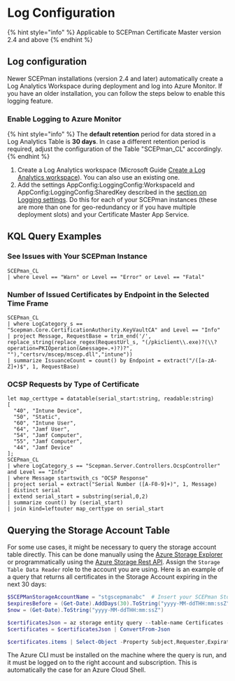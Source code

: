 # Log Configuration

{% hint style="info" %}
Applicable to SCEPman Certificate Master version 2.4 and above
{% endhint %}

## Log configuration

Newer SCEPman installations (version 2.4 and later) automatically create a Log Analytics Workspace during deployment and log into Azure Monitor. If you have an older installation, you can follow the steps below to enable this logging feature.

### Enable Logging to Azure Monitor

{% hint style="info" %}
The **default retention** period for data stored in a Log Analytics Table is **30 days**. In case a different retention period is required, adjust the configuration of the Table "SCEPman\_CL" accordingly.
{% endhint %}

1. Create a Log Analytics workspace (Microsoft Guide [Create a Log Analytics workspace](https://docs.microsoft.com/en-us/azure/azure-monitor/learn/quick-create-workspace#create-a-workspace)). You can also use an existing one.
2. Add the settings AppConfig:LoggingConfig:WorkspaceId and AppConfig:LoggingConfig:SharedKey described in the [section on Logging settings](application-settings/logging.md). Do this for each of your SCEPman instances (these are more than one for geo-redundancy or if you have multiple deployment slots) and your Certificate Master App Service.

## KQL Query Examples

### See Issues with Your SCEPman Instance

```kusto
SCEPman_CL
| where Level == "Warn" or Level == "Error" or Level == "Fatal"
```

### Number of Issued Certificates by Endpoint in the Selected Time Frame

```kusto
SCEPman_CL
| where LogCategory_s == "Scepman.Core.CertificationAuthority.KeyVaultCA" and Level == "Info"
| project Message, RequestBase = trim_end('/', replace_string(replace_regex(RequestUrl_s, "(/pkiclient\\.exe)?(\\?operation=PKIOperation(&message=.+)?)?", ""),"certsrv/mscep/mscep.dll","intune"))
| summarize IssuanceCount = count() by Endpoint = extract("/([a-zA-Z]+)$", 1, RequestBase)
```

### OCSP Requests by Type of Certificate

```kusto
let map_certtype = datatable(serial_start:string, readable:string)
[
  "40", "Intune Device",
  "50", "Static",
  "60", "Intune User",
  "64", "Jamf User",
  "54", "Jamf Computer",
  "55", "Jamf Computer",
  "44", "Jamf Device"
];
SCEPman_CL
| where LogCategory_s == "Scepman.Server.Controllers.OcspController" and Level == "Info"
| where Message startswith_cs "OCSP Response"
| project serial = extract("Serial Number ([A-F0-9]+)", 1, Message)
| distinct serial
| extend serial_start = substring(serial,0,2)
| summarize count() by (serial_start)
| join kind=leftouter map_certtype on serial_start
```

## Querying the Storage Account Table

For some use cases, it might be necessary to query the storage account table directly. This can be done manually using the [Azure Storage Explorer](https://azure.microsoft.com/en-us/features/storage-explorer/) or programmatically using the [Azure Storage Rest API](https://docs.microsoft.com/en-us/rest/api/storageservices/query-entities). Assign the `Storage Table Data Reader` role to the account you are using. Here is an example of a query that returns all certificates in the Storage Account expiring in the next 30 days:

```powershell
$SCEPManStorageAccountName = "stgscepmanabc"  # Insert your SCEPman Storage Account name here
$expiresBefore = (Get-Date).AddDays(30).ToString("yyyy-MM-ddTHH:mm:ssZ")  # Find all certificates that expire before this date
$now = (Get-Date).ToString("yyyy-MM-ddTHH:mm:ssZ")                        # and                   that expire after this date

$certificatesJson = az storage entity query --table-name Certificates --account-name $SCEPManStorageAccountName --auth-mode login --filter "ExpirationDate lt datetime'$expiresBefore' and ExpirationDate gt datetime'$now' and Revoked eq false"
$certificates = $certificatesJson | ConvertFrom-Json

$certificates.items | Select-Object -Property Subject,Requester,ExpirationDate,FQDNs
```

The Azure CLI must be installed on the machine where the query is run, and it must be logged on to the right account and subscription. This is automatically the case for an Azure Cloud Shell.